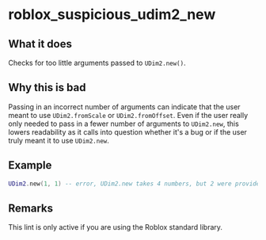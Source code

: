 # roblox_suspicious_udim2_new
## What it does
Checks for too little arguments passed to `UDim2.new()`.

## Why this is bad
Passing in an incorrect number of arguments can indicate that the user meant to use `UDim2.fromScale` or `UDim2.fromOffset`.
Even if the user really only needed to pass in a fewer number of arguments to `UDim2.new`, this lowers readability
as it calls into question whether it's a bug or if the user truly meant it to use `UDim2.new`.

## Example
```lua
UDim2.new(1, 1) -- error, UDim2.new takes 4 numbers, but 2 were provided.
```

## Remarks
This lint is only active if you are using the Roblox standard library.
